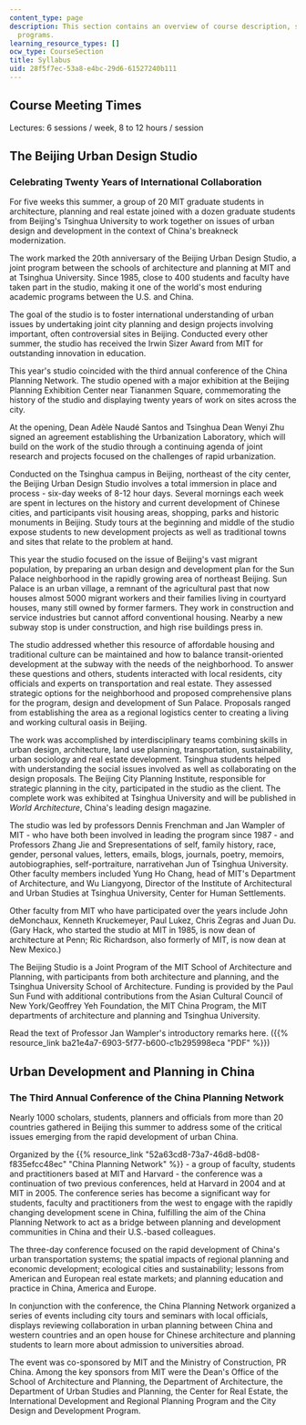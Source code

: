```yaml
---
content_type: page
description: This section contains an overview of course description, students and
  programs.
learning_resource_types: []
ocw_type: CourseSection
title: Syllabus
uid: 28f5f7ec-53a8-e4bc-29d6-61527240b111
---
```


Course Meeting Times
--------------------

Lectures: 6 sessions / week, 8 to 12 hours / session

The Beijing Urban Design Studio
-------------------------------

### Celebrating Twenty Years of International Collaboration

For five weeks this summer, a group of 20 MIT graduate students in architecture, planning and real estate joined with a dozen graduate students from Beijing's Tsinghua University to work together on issues of urban design and development in the context of China's breakneck modernization.

The work marked the 20th anniversary of the Beijing Urban Design Studio, a joint program between the schools of architecture and planning at MIT and at Tsinghua University. Since 1985, close to 400 students and faculty have taken part in the studio, making it one of the world's most enduring academic programs between the U.S. and China.

The goal of the studio is to foster international understanding of urban issues by undertaking joint city planning and design projects involving important, often controversial sites in Beijing. Conducted every other summer, the studio has received the Irwin Sizer Award from MIT for outstanding innovation in education.

This year's studio coincided with the third annual conference of the China Planning Network. The studio opened with a major exhibition at the Beijing Planning Exhibition Center near Tiananmen Square, commemorating the history of the studio and displaying twenty years of work on sites across the city.

At the opening, Dean Adèle Naudé Santos and Tsinghua Dean Wenyi Zhu signed an agreement establishing the Urbanization Laboratory, which will build on the work of the studio through a continuing agenda of joint research and projects focused on the challenges of rapid urbanization.

Conducted on the Tsinghua campus in Beijing, northeast of the city center, the Beijing Urban Design Studio involves a total immersion in place and process - six-day weeks of 8-12 hour days. Several mornings each week are spent in lectures on the history and current development of Chinese cities, and participants visit housing areas, shopping, parks and historic monuments in Beijing. Study tours at the beginning and middle of the studio expose students to new development projects as well as traditional towns and sites that relate to the problem at hand.

This year the studio focused on the issue of Beijing's vast migrant population, by preparing an urban design and development plan for the Sun Palace neighborhood in the rapidly growing area of northeast Beijing. Sun Palace is an urban village, a remnant of the agricultural past that now houses almost 5000 migrant workers and their families living in courtyard houses, many still owned by former farmers. They work in construction and service industries but cannot afford conventional housing. Nearby a new subway stop is under construction, and high rise buildings press in.

The studio addressed whether this resource of affordable housing and traditional culture can be maintained and how to balance transit-oriented development at the subway with the needs of the neighborhood. To answer these questions and others, students interacted with local residents, city officials and experts on transportation and real estate. They assessed strategic options for the neighborhood and proposed comprehensive plans for the program, design and development of Sun Palace. Proposals ranged from establishing the area as a regional logistics center to creating a living and working cultural oasis in Beijing.

The work was accomplished by interdisciplinary teams combining skills in urban design, architecture, land use planning, transportation, sustainability, urban sociology and real estate development. Tsinghua students helped with understanding the social issues involved as well as collaborating on the design proposals. The Beijing City Planning Institute, responsible for strategic planning in the city, participated in the studio as the client. The complete work was exhibited at Tsinghua University and will be published in _World Architecture_, China's leading design magazine.

The studio was led by professors Dennis Frenchman and Jan Wampler of MIT - who have both been involved in leading the program since 1987 - and Professors Zhang Jie and Srepresentations of self, family history, race, gender, personal values, letters, emails, blogs, journals, poetry, memoirs, autobiographies, self-portraiture, narrativehan Jun of Tsinghua University. Other faculty members included Yung Ho Chang, head of MIT's Department of Architecture, and Wu Liangyong, Director of the Institute of Architectural and Urban Studies at Tsinghua University, Center for Human Settlements.

Other faculty from MIT who have participated over the years include John deMonchaux, Kenneth Kruckemeyer, Paul Lukez, Chris Zegras and Juan Du. (Gary Hack, who started the studio at MIT in 1985, is now dean of architecture at Penn; Ric Richardson, also formerly of MIT, is now dean at New Mexico.)

The Beijing Studio is a Joint Program of the MIT School of Architecture and Planning, with participants from both architecture and planning, and the Tsinghua University School of Architecture. Funding is provided by the Paul Sun Fund with additional contributions from the Asian Cultural Council of New York/Geoffrey Yeh Foundation, the MIT China Program, the MIT departments of architecture and planning and Tsinghua University.

Read the text of Professor Jan Wampler's introductory remarks here. ({{% resource_link ba21e4a7-6903-5f77-b600-c1b295998eca "PDF" %}})

Urban Development and Planning in China
---------------------------------------

### The Third Annual Conference of the China Planning Network

Nearly 1000 scholars, students, planners and officials from more than 20 countries gathered in Beijing this summer to address some of the critical issues emerging from the rapid development of urban China.

Organized by the {{% resource_link "52a63cd8-73a7-46d8-bd08-f835efcc48ec" "China Planning Network" %}} - a group of faculty, students and practitioners based at MIT and Harvard - the conference was a continuation of two previous conferences, held at Harvard in 2004 and at MIT in 2005. The conference series has become a significant way for students, faculty and practitioners from the west to engage with the rapidly changing development scene in China, fulfilling the aim of the China Planning Network to act as a bridge between planning and development communities in China and their U.S.-based colleagues.

The three-day conference focused on the rapid development of China's urban transportation systems; the spatial impacts of regional planning and economic development; ecological cities and sustainability; lessons from American and European real estate markets; and planning education and practice in China, America and Europe.

In conjunction with the conference, the China Planning Network organized a series of events including city tours and seminars with local officials, displays reviewing collaboration in urban planning between China and western countries and an open house for Chinese architecture and planning students to learn more about admission to universities abroad.

The event was co-sponsored by MIT and the Ministry of Construction, PR China. Among the key sponsors from MIT were the Dean's Office of the School of Architecture and Planning, the Department of Architecture, the Department of Urban Studies and Planning, the Center for Real Estate, the International Development and Regional Planning Program and the City Design and Development Program.